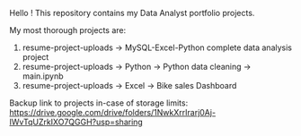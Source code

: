 Hello ! This repository contains my Data Analyst portfolio projects.

My most thorough projects are:

1. resume-project-uploads -> MySQL-Excel-Python complete data analysis project 
2. resume-project-uploads -> Python -> Python data cleaning -> main.ipynb
3. resume-project-uploads -> Excel -> Bike sales Dashboard

Backup link to projects in-case of storage limits:
https://drive.google.com/drive/folders/1NwkXrrIrarj0Aj-IWvTqUZrkIXO7QGGH?usp=sharing
